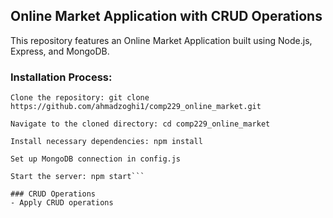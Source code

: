 ## Online Market Application with CRUD Operations
This repository features an Online Market Application built using Node.js, Express, and MongoDB.

### Installation Process:
```
Clone the repository: git clone https://github.com/ahmadzoghi1/comp229_online_market.git

Navigate to the cloned directory: cd comp229_online_market

Install necessary dependencies: npm install

Set up MongoDB connection in config.js

Start the server: npm start```

### CRUD Operations
- Apply CRUD operations